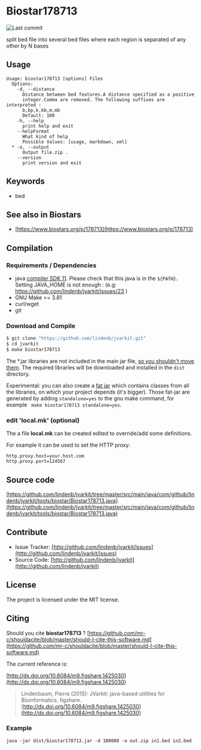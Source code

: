 # Biostar178713

![Last commit](https://img.shields.io/github/last-commit/lindenb/jvarkit.png)

split bed file into several bed files where each region is separated of any other by N bases


## Usage

```
Usage: biostar178713 [options] Files
  Options:
    -d, --distance
      Distance between bed features.A distance specified as a positive 
      integer.Comma are removed. The following suffixes are interpreted : 
      b,bp,k,kb,m,mb 
      Default: 100
    -h, --help
      print help and exit
    --helpFormat
      What kind of help
      Possible Values: [usage, markdown, xml]
  * -o, --output
      Output file.zip .
    --version
      print version and exit

```


## Keywords

 * bed



## See also in Biostars

 * [https://www.biostars.org/p/178713](https://www.biostars.org/p/178713)


## Compilation

### Requirements / Dependencies

* java [compiler SDK 11](https://jdk.java.net/11/). Please check that this java is in the `${PATH}`. Setting JAVA_HOME is not enough : (e.g: https://github.com/lindenb/jvarkit/issues/23 )
* GNU Make >= 3.81
* curl/wget
* git


### Download and Compile

```bash
$ git clone "https://github.com/lindenb/jvarkit.git"
$ cd jvarkit
$ make biostar178713
```

The *.jar libraries are not included in the main jar file, [so you shouldn't move them](https://github.com/lindenb/jvarkit/issues/15#issuecomment-140099011 ).
The required libraries will be downloaded and installed in the `dist` directory.

Experimental: you can also create a [fat jar](https://stackoverflow.com/questions/19150811/) which contains classes from all the libraries, on which your project depends (it's bigger). Those fat-jar are generated by adding `standalone=yes` to the gnu make command, for example ` make biostar178713 standalone=yes`.

### edit 'local.mk' (optional)

The a file **local.mk** can be created edited to override/add some definitions.

For example it can be used to set the HTTP proxy:

```
http.proxy.host=your.host.com
http.proxy.port=124567
```
## Source code 

[https://github.com/lindenb/jvarkit/tree/master/src/main/java/com/github/lindenb/jvarkit/tools/biostar/Biostar178713.java](https://github.com/lindenb/jvarkit/tree/master/src/main/java/com/github/lindenb/jvarkit/tools/biostar/Biostar178713.java)


## Contribute

- Issue Tracker: [http://github.com/lindenb/jvarkit/issues](http://github.com/lindenb/jvarkit/issues)
- Source Code: [http://github.com/lindenb/jvarkit](http://github.com/lindenb/jvarkit)

## License

The project is licensed under the MIT license.

## Citing

Should you cite **biostar178713** ? [https://github.com/mr-c/shouldacite/blob/master/should-I-cite-this-software.md](https://github.com/mr-c/shouldacite/blob/master/should-I-cite-this-software.md)

The current reference is:

[http://dx.doi.org/10.6084/m9.figshare.1425030](http://dx.doi.org/10.6084/m9.figshare.1425030)

> Lindenbaum, Pierre (2015): JVarkit: java-based utilities for Bioinformatics. figshare.
> [http://dx.doi.org/10.6084/m9.figshare.1425030](http://dx.doi.org/10.6084/m9.figshare.1425030)


### Example

```
java -jar dist/biostar178713.jar -d 100000 -o out.zip in1.bed in2.bed 
```


